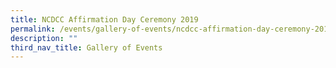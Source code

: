 ```yaml
---
title: NCDCC Affirmation Day Ceremony 2019
permalink: /events/gallery-of-events/ncdcc-affirmation-day-ceremony-2019/
description: ""
third_nav_title: Gallery of Events
---
```

